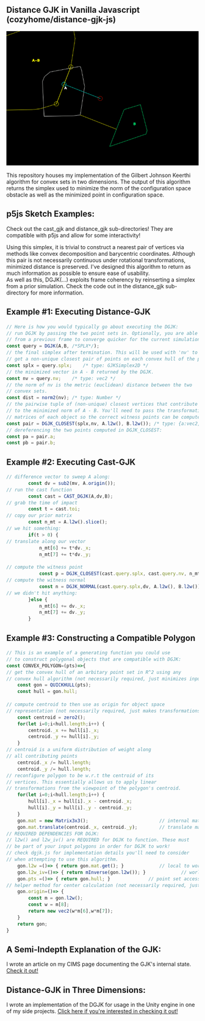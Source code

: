 ## Distance GJK in Vanilla Javascript (cozyhome/distance-gjk-js)
<p align="center">
  <img src="img/gjk.gif" alt="DGJK Gif"/>
</p>
This repository houses my implementation of the Gilbert Johnson Keerthi algorithm for convex sets in two dimensions. The output of this algorithm returns the simplex used to minimize the norm of the configuration space obstacle as well as the minimized point in configuration space. 
<br>  

## p5js Sketch Examples:
Check out the cast_gjk and distance_gjk sub-directories! They are compatible with p5js and allow for some interactivity! 


Using this simplex, it is trivial to construct a nearest pair of vertices via methods like convex decomposition and barycentric coordinates. Although this pair is not necessarily continuous under rotational transformations, minimized distance is preserved. I've designed this algorithm to return as much information as possible to ensure ease of usability.
<br>As well as this, DGJK(...) exploits frame coherency by reinserting a simplex from a prior simulation. Check the code out in the distance_gjk sub-directory for more information.

## Example #1: Executing Distance-GJK
```js
// Here is how you would typically go about executing the DGJK:
// run DGJK by passing the two point sets in. Optionally, you are able to pass in a prior simplex
// from a previous frame to converge quicker for the current simulation frame. Check dgjk.js out for more details.
const query = DGJK(A,B, /*SPLX*/);
// the final simplex after termination. This will be used with 'nv' to
// get a non-unique closest pair of points on each convex hull of the point sets.
const splx = query.splx; 	/* type: GJKSimplex2D */
// the minimized vector in A - B returned by the DGJK.
const nv = query.nv; 	/* type: vec2 */
// the norm of nv is the metric (euclidean) distance between the two
// convex sets.
const dist = norm2(nv);	/* type: Number */
// the pairwise tuple of (non-unique) closest vertices that contribute
// to the minimized norm of A - B. You'll need to pass the transformation
// matrices of each object so the correct witness points can be computed.
const pair = DGJK_CLOSEST(splx,nv, A.l2w(), B.l2w()); /* type: {a:vec2, b:vec2 } */
// dereferencing the two points computed in DGJK_CLOSEST:
const pa = pair.a; 
const pb = pair.b;
```
## Example #2: Executing Cast-GJK
```js
// difference vector to sweep A along:
		const dv = sub2(mv, A.origin());
// run the cast function
		const cast = CAST_DGJK(A,dv,B);
// grab the time of impact
		const t = cast.toi;
// copy our prior matrix
		const n_mt = A.l2w().slice();
// we hit something:
		if(t > 0) {
// translate along our vector
			n_mt[6] += t*dv._x;
			n_mt[7] += t*dv._y;

// compute the witness point
			const p = DGJK_CLOSEST(cast.query.splx, cast.query.nv, n_mt, B.l2w());
// compute the witness normal
			const n = DGJK_NORMAL(cast.query.splx,dv, A.l2w(), B.l2w());
// we didn't hit anything:
		}else {
			n_mt[6] += dv._x;
			n_mt[7] += dv._y;
		}
```
## Example #3: Constructing a Compatible Polygon
```js
// This is an example of a generating function you could use
// to construct polygonal objects that are compatible with DGJK:
const CONVEX_POLYGON=(pts)=>{
// get the convex hull of an arbitary point set in R^2 using any
// convex hull algorithm (not necessarily required, just minimizes input set)
	const gon = QUICKHULL(pts);
	const hull = gon.hull;

// compute centroid to then use as origin for object space
// representation (not necessarily required, just makes transformations easier)
	const centroid = zero2();
	for(let i=0;i<hull.length;i++) {
		centroid._x += hull[i]._x;
		centroid._y += hull[i]._y;
	}
// centroid is a uniform distribution of weight along
// all contributing points
	centroid._x /= hull.length;
	centroid._y /= hull.length;		
// reconfigure polygon to be w.r.t the centroid of its 
// vertices. This essentially allows us to apply linear 
// transformations from the viewpoint of the polygon's centroid.
	for(let i=0;i<hull.length;i++) {
		hull[i]._x = hull[i]._x - centroid._x;
		hull[i]._y = hull[i]._y - centroid._y;
	}
	gon.mat = new Matrix3x3();                          // internal matrix state
	gon.mat.translate(centroid._x, centroid._y);		// translate matrix to centroid
// REQUIRED DEPENDENCIES FOR DGJK:
// l2w() and l2w_iv() are REQUIRED for DGJK to function. These must
// be part of your input polygons in order for DGJK to work!
// check dgjk.js for implementation details you'll need to consider 
// when attempting to use this algorithm.
	gon.l2w =()=> { return gon.mat.get(); }				// local to world matrix accessor
	gon.l2w_iv=()=> { return mInverse(gon.l2w()); }	            // world to local matrix accessor
	gon.pts =()=> { return gon.hull; }				// point set accessor
// helper method for center calculation (not necessarily required, just makes origins easier to get)
	gon.origin=()=> {
		const m = gon.l2w();
		const w = m[8];
		return new vec2(w*m[6],w*m[7]);
	}
	return gon;
}
```
## A Semi-Indepth Explanation of the GJK:
I wrote an article on my CIMS page documenting the GJK's internal state. [Check it out!](https://cs.nyu.edu/~djc624/hobby/dgjk/index.html)

## Distance-GJK in Three Dimensions:
I wrote an implementation of the DGJK for usage in the Unity engine in one of my side projects. [Click here if you're interested in checking it out!](https://github.com/CozyHome/team_platformer--2-week-project/blob/main/WinterPlatformer/Assets/scripts/DistanceGJK.cs)
